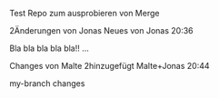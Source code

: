 Test Repo zum ausprobieren von Merge

2Änderungen von Jonas
Neues von Jonas 20:36

Bla bla bla bla bla!! ...

Changes von Malte
2hinzugefügt Malte+Jonas 20:44

my-branch changes
